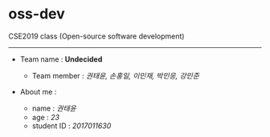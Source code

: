 oss-dev
==========

CSE2019 class (Open-source software development)
- - -
* Team name : **Undecided**
  - Team member : _권태윤, 손홍일, 이민재, 박민응, 강민준_


* About me :
  - name : _권태윤_
  - age : _23_
  - student ID : _2017011630_
